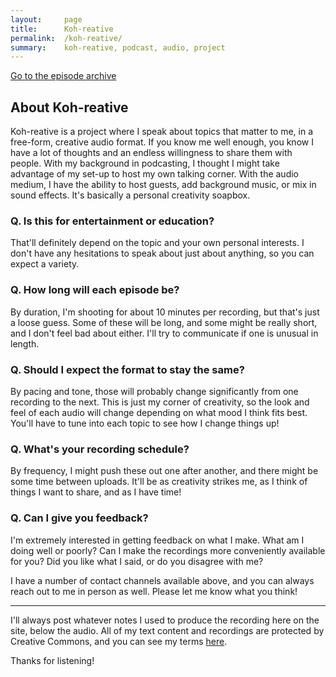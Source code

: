 ```yaml
---
layout:     page
title:      Koh-reative
permalink:  /koh-reative/
summary:    koh-reative, podcast, audio, project
---
```


<a href="http://www.blog.joshuakoh.me/koh-reative/archive" class="button button-blue button-big">Go to the episode archive</a>

## About Koh-reative

Koh-reative is a project where I speak about topics that matter to me, in a free-form, creative audio format. If you know me well enough, you know I have a lot of thoughts and an endless willingness to share them with people. With my background in podcasting, I thought I might take advantage of my set-up to host my own talking corner. With the audio medium, I have the ability to host guests, add background music, or mix in sound effects. It's basically a personal creativity soapbox.

### Q. Is this for entertainment or education? 

That'll definitely depend on the topic and your own personal interests. I don't have any hesitations to speak about just about anything, so you can expect a variety.

### Q. How long will each episode be?

By duration, I'm shooting for about 10 minutes per recording, but that's just a loose guess. Some of these will be long, and some might be really short, and I don't feel bad about either. I'll try to communicate if one is unusual in length.

### Q. Should I expect the format to stay the same?

By pacing and tone, those will probably change significantly from one recording to the next. This is just my corner of creativity, so the look and feel of each audio will change depending on what mood I think fits best. You'll have to tune into each topic to see how I change things up!

### Q. What's your recording schedule?

By frequency, I might push these out one after another, and there might be some time between uploads. It'll be as creativity strikes me, as I think of things I want to share, and as I have time!

### Q. Can I give you feedback?

I'm extremely interested in getting feedback on what I make. What am I doing well or poorly? Can I make the recordings more conveniently available for you? Did you like what I said, or do you disagree with me?

I have a number of contact channels available above, and you can always reach out to me in person as well. Please let me know what you think!

--- 

I'll always post whatever notes I used to produce the recording here on the site, below the audio. All of my text content and recordings are protected by Creative Commons, and you can see my terms [here](http://blog.joshuakoh.me/creative-commons/).

Thanks for listening!